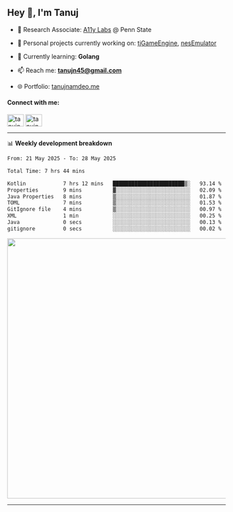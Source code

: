 <h2>Hey 👋, I'm Tanuj</h2>

- 🔬 Research Associate: [A11y Labs](https://a11y.ist.psu.edu/) @ Penn State 

- 🔭 Personal projects currently working on: [tjGameEngine](https://github.com/tanujn45/tjGameEngine), [nesEmulator](https://github.com/tanujn45/nesEmulator)

- 🌱 Currently learning: **Golang**

- 📫 Reach me: **tanujn45@gmail.com**

- 🌐 Portfolio: [tanujnamdeo.me](https://tanujnamdeo.me/)

<h4 align="left">Connect with me:</h4>
<p align="left">
<a href="https://twitter.com/tanujn45" target="blank"><img align="center" src="https://raw.githubusercontent.com/rahuldkjain/github-profile-readme-generator/master/src/images/icons/Social/twitter.svg" alt="tanujn45" height="28" width="38" /></a>
<a href="https://linkedin.com/in/tanujn45" target="blank"><img align="center" src="https://raw.githubusercontent.com/rahuldkjain/github-profile-readme-generator/master/src/images/icons/Social/linked-in-alt.svg" alt="tanujn45" height="28" width="38" /></a>
</p>

-------

📊 **Weekly development breakdown**
<!--START_SECTION:waka-->

```txt
From: 21 May 2025 - To: 28 May 2025

Total Time: 7 hrs 44 mins

Kotlin            7 hrs 12 mins   ███████████████████████▒░   93.14 %
Properties        9 mins          ▓░░░░░░░░░░░░░░░░░░░░░░░░   02.09 %
Java Properties   8 mins          ▒░░░░░░░░░░░░░░░░░░░░░░░░   01.87 %
TOML              7 mins          ▒░░░░░░░░░░░░░░░░░░░░░░░░   01.53 %
GitIgnore file    4 mins          ▒░░░░░░░░░░░░░░░░░░░░░░░░   00.97 %
XML               1 min           ░░░░░░░░░░░░░░░░░░░░░░░░░   00.25 %
Java              0 secs          ░░░░░░░░░░░░░░░░░░░░░░░░░   00.13 %
gitignore         0 secs          ░░░░░░░░░░░░░░░░░░░░░░░░░   00.02 %
```

<!--END_SECTION:waka-->

<img src="https://wakatime.com/share/@018e9abd-1aa4-4aa6-9db7-5ca3b999e810/4650b67a-98aa-46b4-b598-3d8a2451f0df.svg" width="600"/>

-------
